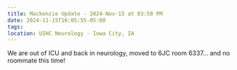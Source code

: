 ```yaml
---
title: Mackenzie Update - 2024-Nov-15 at 03:58 PM
date: 2024-11-15T16:05:55-05:00
tags:
location: UIHC Neurology - Iowa City, IA
---
```


We are out of ICU and back in neurology, moved to 6JC room 6337... and no roommate this time!